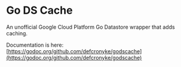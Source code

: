 # Go DS Cache
An unofficial Google Cloud Platform Go Datastore wrapper that adds caching.  
  
Documentation is here: [https://godoc.org/github.com/defcronyke/godscache](https://godoc.org/github.com/defcronyke/godscache)  
